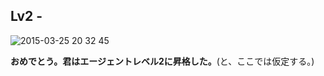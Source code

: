## Lv2 - 

![2015-03-25 20 32 45](https://cloud.githubusercontent.com/assets/3695092/6823716/2694b386-d32e-11e4-8251-44030a36e7e0.png)

**おめでとう。君はエージェントレベル2に昇格した。**(と、ここでは仮定する。)
